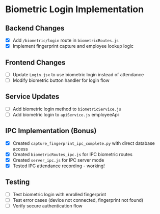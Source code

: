 # Biometric Login Implementation

## Backend Changes
- [x] Add `/biometric/login` route in `biometricRoutes.js`
- [x] Implement fingerprint capture and employee lookup logic

## Frontend Changes
- [ ] Update `Login.jsx` to use biometric login instead of attendance
- [ ] Modify biometric button handler for login flow

## Service Updates
- [ ] Add biometric login method to `biometricService.js`
- [ ] Add biometric login to `apiService.js` employeeApi

## IPC Implementation (Bonus)
- [x] Created `capture_fingerprint_ipc_complete.py` with direct database access
- [x] Created `biometricRoutes_ipc.js` for IPC biometric routes
- [x] Created `server_ipc.js` for IPC server mode
- [x] Tested IPC attendance recording - working!

## Testing
- [ ] Test biometric login with enrolled fingerprint
- [ ] Test error cases (device not connected, fingerprint not found)
- [ ] Verify secure authentication flow
